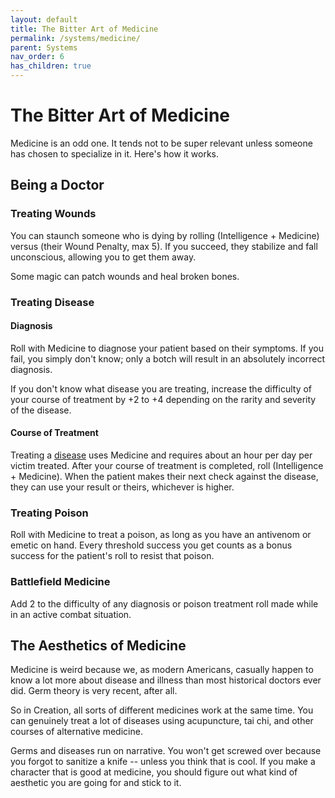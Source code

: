 ```yaml
---
layout: default
title: The Bitter Art of Medicine
permalink: /systems/medicine/
parent: Systems
nav_order: 6
has_children: true
---
```


# The Bitter Art of Medicine

Medicine is an odd one. It tends not to be super relevant unless someone has
chosen to specialize in it. Here's how it works.

## Being a Doctor

### Treating Wounds

You can staunch someone who is dying by rolling (Intelligence + Medicine) versus
(their Wound Penalty, max 5). If you succeed, they stabilize and fall
unconscious, allowing you to get them away.

Some magic can patch wounds and heal broken bones.

### Treating Disease

#### Diagnosis

Roll with Medicine to diagnose your patient based on their symptoms. If you
fail, you simply don't know; only a botch will result in an absolutely
incorrect diagnosis.

If you don't know what disease you are treating, increase the difficulty of your
course of treatment by +2 to +4 depending on the rarity and severity of the
disease.

#### Course of Treatment

Treating a [disease](/venture/systems/medicine/diseases) uses Medicine and
requires about an hour per day per victim treated. After your course of
treatment is completed, roll (Intelligence + Medicine). When the patient makes
their next check against the disease, they can use your result or theirs,
whichever is higher.

### Treating Poison

Roll with Medicine to treat a poison, as long as you have an antivenom or
emetic on hand. Every threshold success you get counts as a bonus success for
the patient's roll to resist that poison.

### Battlefield Medicine

Add 2 to the difficulty of any diagnosis or poison treatment roll made while in
an active combat situation.

## The Aesthetics of Medicine

Medicine is weird because we, as modern Americans, casually happen to know a lot
more about disease and illness than most historical doctors ever did. Germ
theory is very recent, after all.

So in Creation, all sorts of different medicines work at the same time. You can
genuinely treat a lot of diseases using acupuncture, tai chi, and other courses
of alternative medicine.

Germs and diseases run on narrative. You won't get screwed over because you
forgot to sanitize a knife -- unless you think that is cool. If you make a
character that is good at medicine, you should figure out what kind of aesthetic
you are going for and stick to it.
